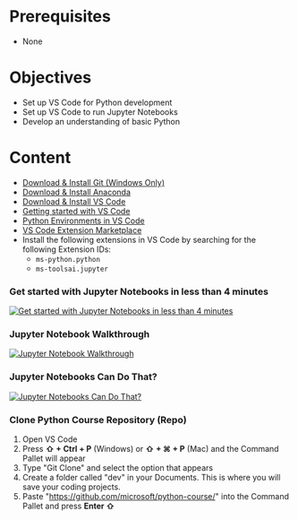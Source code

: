 # Prerequisites
- None

# Objectives
- Set up VS Code for Python development
- Set up VS Code to run Jupyter Notebooks
- Develop an understanding of basic Python

# Content
* [Download & Install Git (Windows Only)](https://git-scm.com/download/win)
* [Download & Install Anaconda](https://docs.anaconda.com/free/anaconda/install/index.html)
* [Download & Install VS Code](https://code.visualstudio.com/download)
* [Getting started with VS Code](https://code.visualstudio.com/docs/introvideos/basics)
* [Python Environments in VS Code](https://code.visualstudio.com/docs/python/environments)
* [VS Code Extension Marketplace](https://code.visualstudio.com/docs/editor/extension-marketplace)
* Install the following extensions in VS Code by searching for the following Extension IDs:
	* `ms-python.python`
	* `ms-toolsai.jupyter`
   
### Get started with Jupyter Notebooks in less than 4 minutes
[![Get started with Jupyter Notebooks in less than 4 minutes](https://img.youtube.com/vi/h1sAzPojKMg/0.jpg)](https://www.youtube.com/watch?v=h1sAzPojKMg)

### Jupyter Notebook Walkthrough
[![Jupyter Notebook Walkthrough](https://img.youtube.com/vi/DA6ZAHBPF1U/0.jpg)](https://www.youtube.com/watch?v=DA6ZAHBPF1U&t=23s)

### Jupyter Notebooks Can Do That?
[![Jupyter Notebooks Can Do That?](https://img.youtube.com/vi/QJo57-pmcuM/0.jpg)](https://www.youtube.com/watch?v=QJo57-pmcuM)

### Clone Python Course Repository (Repo)
1. Open VS Code
2. Press **⇧ + Ctrl + P** (Windows) or **⇧ + ⌘ + P** (Mac) and the Command Pallet will appear
3. Type "Git Clone" and select the option that appears
4. Create a folder called "dev" in your Documents. This is where you will save your coding projects.
5. Paste "https://github.com/microsoft/python-course/" into the Command Pallet and press **Enter ⇧**
